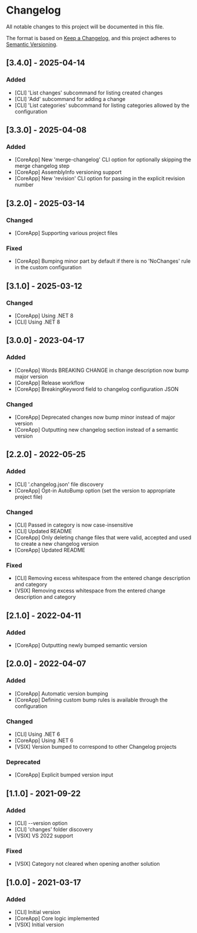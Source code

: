 # Changelog
All notable changes to this project will be documented in this file.

The format is based on [Keep a Changelog](https://keepachangelog.com/en/1.0.0/),
and this project adheres to [Semantic Versioning](https://semver.org/spec/v2.0.0.html).

## [3.4.0] - 2025-04-14
### Added
- [CLI] 'List changes' subcommand for listing created changes
- [CLI] 'Add' subcommand for adding a change
- [CLI] 'List categories' subcommand for listing categories allowed by the configuration

## [3.3.0] - 2025-04-08
### Added
- [CoreApp] New 'merge-changelog' CLI option for optionally skipping the merge changelog step
- [CoreApp] AssemblyInfo versioning support
- [CoreApp] New 'revision' CLI option for passing in the explicit revision number

## [3.2.0] - 2025-03-14
### Changed
- [CoreApp] Supporting various project files

### Fixed
- [CoreApp] Bumping minor part by default if there is no 'NoChanges' rule in the custom configuration

## [3.1.0] - 2025-03-12
### Changed
- [CoreApp] Using .NET 8
- [CLI] Using .NET 8

## [3.0.0] - 2023-04-17
### Added
- [CoreApp] Words BREAKING CHANGE in change description now bump major version
- [CoreApp] Release workflow
- [CoreApp] BreakingKeyword field to changelog configuration JSON

### Changed
- [CoreApp] Deprecated changes now bump minor instead of major version
- [CoreApp] Outputting new changelog section instead of a semantic version

## [2.2.0] - 2022-05-25
### Added
- [CLI] '.changelog.json' file discovery
- [CoreApp] Opt-in AutoBump option (set the version to appropriate project file)

### Changed
- [CLI] Passed in category is now case-insensitive
- [CLI] Updated README
- [CoreApp] Only deleting change files that were valid, accepted and used to create a new changelog version
- [CoreApp] Updated README

### Fixed
- [CLI] Removing excess whitespace from the entered change description and category
- [VSIX] Removing excess whitespace from the entered change description and category

## [2.1.0] - 2022-04-11
### Added
- [CoreApp] Outputting newly bumped semantic version

## [2.0.0] - 2022-04-07
### Added
- [CoreApp] Automatic version bumping
- [CoreApp] Defining custom bump rules is available through the configuration

### Changed
- [CLI] Using .NET 6
- [CoreApp] Using .NET 6
- [VSIX] Version bumped to correspond to other Changelog projects

### Deprecated
- [CoreApp] Explicit bumped version input

## [1.1.0] - 2021-09-22
### Added
- [CLI] --version option
- [CLI] 'changes' folder discovery
- [VSIX] VS 2022 support

### Fixed
- [VSIX] Category not cleared when opening another solution

## [1.0.0] - 2021-03-17
### Added
- [CLI] Initial version
- [CoreApp] Core logic implemented
- [VSIX] Initial version

